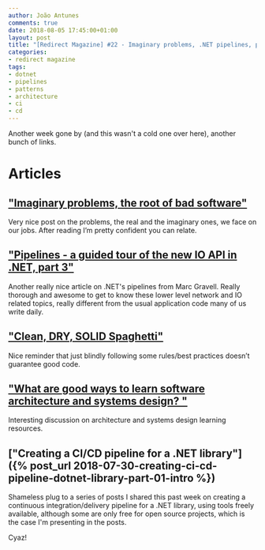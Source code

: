 ```yaml
---
author: João Antunes
comments: true
date: 2018-08-05 17:45:00+01:00
layout: post
title: "[Redirect Magazine] #22 - Imaginary problems, .NET pipelines, patterns misuse, architecture resources and CI/CD"
categories:
- redirect magazine
tags:
- dotnet
- pipelines
- patterns
- architecture
- ci
- cd
---
```


Another week gone by (and this wasn't a cold one over here), another bunch of links.

# Articles
## ["Imaginary problems, the root of bad software"](https://medium.com/@george3d6/imaginary-problems-d4f2921bd1b8)
Very nice post on the problems, the real and the imaginary ones, we face on our jobs. After reading I’m pretty confident you can relate.
<br/>
## ["Pipelines - a guided tour of the new IO API in .NET, part 3"](https://blog.marcgravell.com/2018/07/pipe-dreams-part-3.html)
Another really nice article on .NET's pipelines from Marc Gravell. Really thorough and awesome to get to know these lower level network and IO related topics, really different from the usual application code many of us write daily.
<br/>
## ["Clean, DRY, SOLID Spaghetti"](https://dev.to/codemouse92/clean-dry-solid-spaghetti-1lgm)
Nice reminder that just blindly following some rules/best practices doesn’t guarantee good code.
<br/>
## ["What are good ways to learn software architecture and systems design? "](https://dev.to/mikkpr/what-are-good-ways-to-learn-software-architecture-and-systems-design-38b9)
Interesting discussion on architecture and systems design learning resources.
<br/>
## ["Creating a CI/CD pipeline for a .NET library"]({% post_url 2018-07-30-creating-ci-cd-pipeline-dotnet-library-part-01-intro %})
Shameless plug to a series of posts I shared this past week on creating a continuous integration/delivery pipeline for a .NET library, using tools freely available, although some are only free for open source projects, which is the case I'm presenting in the posts.
<br/>

Cyaz!